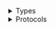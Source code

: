 <details>
<summary>Types</summary>

  - [EbsClient](/aws-sdk-swift/reference/0.x/AWSEBS/EbsClient)
  - [EbsClient.EbsClientConfiguration](/aws-sdk-swift/reference/0.x/AWSEBS/EbsClient.EbsClientConfiguration)
  - [EbsClientLogHandlerFactory](/aws-sdk-swift/reference/0.x/AWSEBS/EbsClientLogHandlerFactory)
  - [EbsClientTypes](/aws-sdk-swift/reference/0.x/AWSEBS/EbsClientTypes)

</details>

<details>
<summary>Protocols</summary>

  - [EbsClientProtocol](/aws-sdk-swift/reference/0.x/AWSEBS/EbsClientProtocol)

</details>
